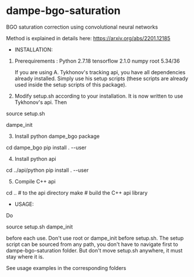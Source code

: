 # dampe-bgo-saturation

BGO saturation correction using convolutional neural networks

Method is explained in details here:
https://arxiv.org/abs/2201.12185

* INSTALLATION:

1. Prerequirements : 
    Python 2.7.18
    tensorflow 2.1.0
    numpy
    root 5.34/36

   If you are using A. Tykhonov's tracking api, you have all dependencies
already installed. Simply use his setup scripts (these scripts are already used inside
the setup scripts of this package).

2. Modify setup.sh according to your installation. It is now written to use Tykhonov's api. Then

source setup.sh

dampe_init

3. Install python dampe_bgo package

cd dampe_bgo
pip install . --user

4. Install python api

cd ../api/python
pip install . --user

5. Compile C++ api

cd .. # to the api directory
make # build the C++ api library

* USAGE:

Do 

source setup.sh
dampe_init

before each use. Don't use root or dampe_init before setup.sh. The setup script can be sourced from any path, you don't have to navigate first to dampe-bgo-saturation folder. But don't move setup.sh anywhere, it must stay where it is.

See usage examples in the corresponding folders
